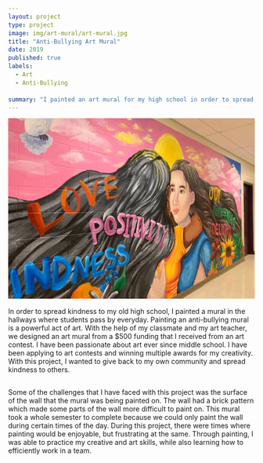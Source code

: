 ```yaml
---
layout: project
type: project
image: img/art-mural/art-mural.jpg
title: "Anti-Bullying Art Mural"
date: 2019
published: true
labels:
  - Art
  - Anti-Bullying

summary: "I painted an art mural for my high school in order to spread kindness to our students."
---
```

<img src="../img/art-mural/art-wide.jpg" width= "600">

In order to spread kindness to my old high school, I painted a mural in the hallways where students pass by everyday. Painting an anti-bullying mural is a powerful act of art. With the help of my classmate and my art teacher, we designed an art mural from a $500 funding that I received from an art contest. I have been passionate about art ever since middle school. I have been applying to art contests and winning multiple awards for my creativity. With this project, I wanted to give back to my own community and spread kindness to others. 

## 

Some of the challenges that I have faced with this project was the surface of the wall that the mural was being painted on. The wall had a brick pattern which made some parts of the wall more difficult to paint on. This mural took a whole semester to complete because we could only paint the wall during certain times of the day. During this project, there were times where painting would be enjoyable, but frustrating at the same. Through painting, I was able to practice my creative and art skills, while also learning how to efficiently work in a team. 


